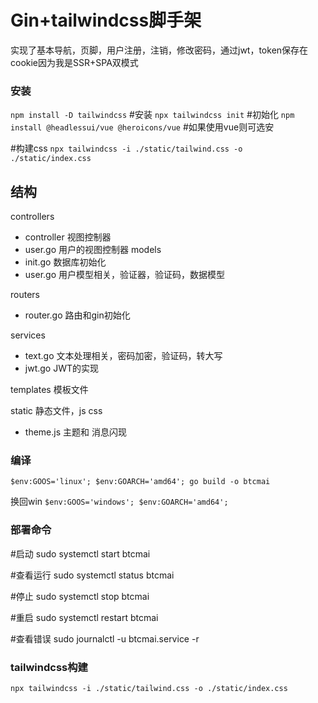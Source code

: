 # Gin+tailwindcss脚手架

实现了基本导航，页脚，用户注册，注销，修改密码，通过jwt，token保存在cookie因为我是SSR+SPA双模式

### 安装

`npm install -D tailwindcss`  #安装
`npx tailwindcss init` #初始化
`npm install @headlessui/vue @heroicons/vue` #如果使用vue则可选安

#构建css
`npx tailwindcss -i ./static/tailwind.css -o ./static/index.css`

## 结构

controllers
- controller 视图控制器
- user.go 用户的视图控制器
models
- init.go 数据库初始化
- user.go 用户模型相关，验证器，验证码，数据模型

routers
- router.go 路由和gin初始化

services
- text.go 文本处理相关，密码加密，验证码，转大写
- jwt.go JWT的实现

templates 模板文件

static 静态文件，js css
- theme.js 主题和 消息闪现


### 编译
`$env:GOOS='linux'; $env:GOARCH='amd64'; go build -o btcmai`

换回win
`$env:GOOS='windows'; $env:GOARCH='amd64';`

### 部署命令
#启动
sudo systemctl start btcmai

#查看运行
sudo systemctl status btcmai

#停止
sudo systemctl stop btcmai

#重启
sudo systemctl restart btcmai

#查看错误
sudo journalctl -u btcmai.service -r


### tailwindcss构建
`npx tailwindcss -i ./static/tailwind.css -o ./static/index.css`



